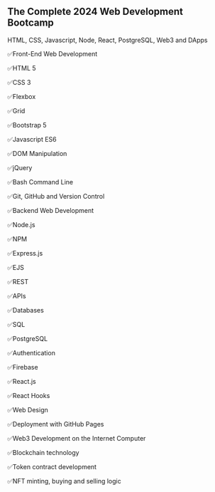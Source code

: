 ## The Complete 2024 Web Development Bootcamp
HTML, CSS, Javascript, Node, React, PostgreSQL, Web3 and DApps

✅Front-End Web Development

✅HTML 5

✅CSS 3

✅Flexbox

✅Grid

✅Bootstrap 5

✅Javascript ES6

✅DOM Manipulation

✅jQuery

✅Bash Command Line

✅Git, GitHub and Version Control

✅Backend Web Development

✅Node.js

✅NPM

✅Express.js

✅EJS

✅REST

✅APIs

✅Databases

✅SQL

✅PostgreSQL

✅Authentication

✅Firebase

✅React.js

✅React Hooks

✅Web Design

✅Deployment with GitHub Pages

✅Web3 Development on the Internet Computer

✅Blockchain technology

✅Token contract development

✅NFT minting, buying and selling logic
